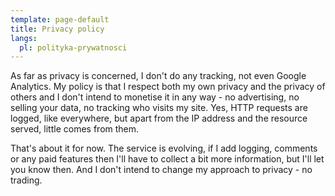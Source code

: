 ```yaml
---
template: page-default
title: Privacy policy
langs:
  pl: polityka-prywatnosci
---
```

As far as privacy is concerned, I don't do any tracking, not even Google Analytics. My policy is that I respect both my own privacy and the privacy of others and I don't intend to monetise it in any way - no advertising, no selling your data, no tracking who visits my site. Yes, HTTP requests are logged, like everywhere, but apart from the IP address and the resource served, little comes from them.

That's about it for now. The service is evolving, if I add logging, comments or any paid features then I'll have to collect a bit more information, but I'll let you know then. And I don't intend to change my approach to privacy - no trading.
